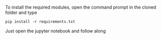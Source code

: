 To install the required modules, open the command prompt in the cloned folder and type
```
pip install -r requirements.txt
```

Just open the jupyter notebook and follow along
